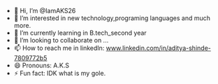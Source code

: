 - 👋 Hi, I’m @IamAKS26
- 👀 I’m interested in new technology,programing languages and much more.
- 🌱 I’m currently learning in B.tech_second year
- 💞️ I’m looking to collaborate on ...
- 📫 How to reach me in linkedIn: www.linkedin.com/in/aditya-shinde-7809772b5
- 😄 Pronouns: A.K.S
- ⚡ Fun fact: IDK what is my gole.

<!---
IamAKS26/IamAKS26 is a ✨ special ✨ repository because its `README.md` (this file) appears on your GitHub profile.
You can click the Preview link to take a look at your changes.
--->
